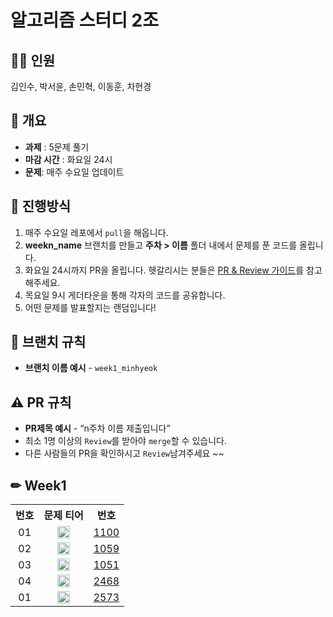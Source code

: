 # 알고리즘 스터디 2조

## 👨‍💻 인원

김인수, 박서윤, 손민혁, 이동훈, 차현경

## 📃 **개요**

- **과제** : 5문제 풀기
- **마감 시간** : 화요일 24시
- **문제**: 매주 수요일 업데이트

## 🎯 진행방식

1. 매주 수요일 레포에서 `pull`을 해옵니다.
2. **weekn_name** 브랜치를 만들고 **주차 > 이름** 폴더 내에서 문제를 푼 코드를 올립니다.
3. 화요일 24시까지 PR을 올립니다. 헷갈리시는 분들은 [PR & Review 가이드](https://www.notion.so/cd7da1090123448eb19995120c9e07a2)를 참고해주세요.
4. 목요일 9시 게더타운을 통해 각자의 코드를 공유합니다.
5. 어떤 문제를 발표할지는 랜덤입니다!

## 🌳 브랜치 규칙

- **브랜치 이름 예시** - `week1_minhyeok`

## ⚠ PR 규칙

- **PR제목 예시** - “n주차 이름 제출입니다”
- 최소 1명 이상의 `Review`를 받아야 `merge`할 수 있습니다.
- 다른 사람들의 PR을 확인하시고 `Review`남겨주세요 ~~

## ✏ Week1

<table align="center">
  <tr>
    <th align="center">번호</th>
    <th align="center">문제 티어</th>
    <th align="center">번호</th>
  </tr>
  <tr>
    <td align="center">01</td>
    <td align="center">
      <a href="https://www.acmicpc.net/problem/1100"><img src="https://d2gd6pc034wcta.cloudfront.net/tier/4.svg" class="solvedac-tier" width=20px></a>
    </td>
    <td align="center"><a href="https://www.acmicpc.net/problem/1100">1100</td>
  </tr>
  <tr>
    <td align="center">02</td>
    <td align="center">
      <a href="https://www.acmicpc.net/problem/1059"><img src="https://d2gd6pc034wcta.cloudfront.net/tier/6.svg" class="solvedac-tier" width=20px></a>
    </td>
    <td align="center"><a href="https://www.acmicpc.net/problem/1059">1059</td>
  </tr>
  <tr>
    <td align="center">03</td>
    <td align="center">
      <a href="https://www.acmicpc.net/problem/1051"><img src="https://d2gd6pc034wcta.cloudfront.net/tier/7.svg" class="solvedac-tier" width=20px></a>
    </td>
    <td align="center"><a href="https://www.acmicpc.net/problem/1051">1051</td>
  </tr>
  <tr>
    <td align="center">04</td>
    <td align="center">
      <a href="https://www.acmicpc.net/problem/2468"><img src="https://d2gd6pc034wcta.cloudfront.net/tier/10.svg" class="solvedac-tier" width=20px></a>
    </td>
    <td align="center"><a href="https://www.acmicpc.net/problem/2468">2468</td>
  </tr>
  <tr>
    <td align="center">01</td>
    <td align="center">
      <a href="https://www.acmicpc.net/problem/2573"><img src="https://d2gd6pc034wcta.cloudfront.net/tier/12.svg" class="solvedac-tier" width=20px></a>
    </td>
    <td align="center"><a href="https://www.acmicpc.net/problem/2573">2573</td>
  </tr>
</table>
